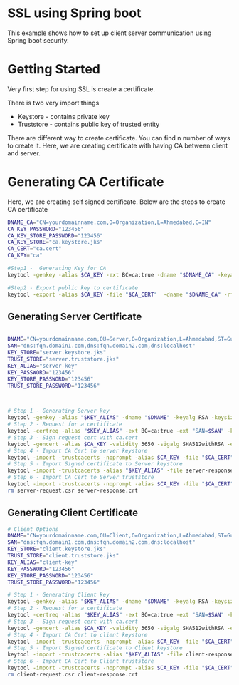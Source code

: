 
# SSL using Spring boot

This example shows how to set up client server communication using Spring boot security.

# Getting Started

   Very first step for using SSL is create a certificate.
   
   There is two very import things 
   * Keystore - contains private key
   * Truststore - contains public key of trusted entity

   There are different way to create certificate. You can find n number of ways to create it.
   Here, we are creating certificate with having CA between client and server.
   
# Generating CA Certificate
   
Here, we are creating self signed certificate.
Below are the steps to create CA certificate
```bash
DNAME_CA="CN=yourdomainname.com,O=Organization,L=Ahmedabad,C=IN"
CA_KEY_PASSWORD="123456"
CA_KEY_STORE_PASSWORD="123456"
CA_KEY_STORE="ca.keystore.jks"
CA_CERT="ca.cert"
CA_KEY="ca"

#Step1 -  Generating Key for CA
keytool -genkey -alias $CA_KEY -ext BC=ca:true -dname "$DNAME_CA" -keyalg RSA -keysize 4096 -sigalg SHA512withRSA -keypass "$CA_KEY_PASSWORD" -validity 3650 -keystore "$CA_KEY_STORE" -storepass "$CA_KEY_STORE_PASSWORD"

#Step2 - Export public key to certificate
keytool -export -alias $CA_KEY -file "$CA_CERT"  -dname "$DNAME_CA" -rfc -keystore "$CA_KEY_STORE" -storepass "$CA_KEY_STORE_PASSWORD"

```
    
## Generating Server Certificate 
```bash

DNAME="CN=yourdomainname.com,OU=Server,O=Organization,L=Ahmedabad,ST=Gujarat,C=IN"
SAN="dns:fqn.domain1.com,dns:fqn.domain2.com,dns:localhost"
KEY_STORE="server.keystore.jks"
TRUST_STORE="server.truststore.jks"
KEY_ALIAS="server-key"
KEY_PASSWORD="123456"
KEY_STORE_PASSWORD="123456"
TRUST_STORE_PASSWORD="123456"



# Step 1 - Generating Server key 
keytool -genkey -alias "$KEY_ALIAS" -dname "$DNAME" -keyalg RSA -keysize 4096 -sigalg SHA512withRSA -keypass "$KEY_PASSWORD" -validity 3650 -keystore "$KEY_STORE" -storepass "$KEY_STORE_PASSWORD"
# Step 2 - Request for a certificate
keytool -certreq -alias "$KEY_ALIAS" -ext BC=ca:true -ext "SAN=$SAN" -keyalg RSA -keysize 4096 -sigalg SHA512withRSA -keypass "$KEY_PASSWORD" -validity 3650 -keystore "$KEY_STORE" -storepass "$KEY_STORE_PASSWORD" -file server-request.csr
# Step 3 - Sign request cert with ca.cert
keytool -gencert -alias $CA_KEY -validity 3650 -sigalg SHA512withRSA -ext "SAN=$SAN" -infile server-request.csr -outfile server-response.crt -rfc -keypass "$CA_KEY_PASSWORD" -keystore "$CA_KEY_STORE" -storepass "$CA_KEY_STORE_PASSWORD"
# Step 4 - Import CA Cert to server keystore
keytool -import -trustcacerts -noprompt -alias $CA_KEY -file "$CA_CERT" -keystore "$KEY_STORE" -storepass "$KEY_STORE_PASSWORD"
# Step 5 - Import Signed certificate to Server keystore
keytool -import -trustcacerts -alias "$KEY_ALIAS" -file server-response.crt -keypass "$KEY_PASSWORD" -keystore "$KEY_STORE" -storepass "$KEY_STORE_PASSWORD"
# Step 6 - Import CA Cert to Server truststore
keytool -import -trustcacerts -noprompt -alias $CA_KEY -file "$CA_CERT" -keystore "$TRUST_STORE" -storepass "$TRUST_STORE_PASSWORD"
rm server-request.csr server-response.crt

```
## Generating Client Certificate
```bash
# Client Options
DNAME="CN=yourdomainname.com,OU=Client,O=Organization,L=Ahmedabad,ST=Gujarat,C=IN"
SAN="dns:fqn.domain1.com,dns:fqn.domain2.com,dns:localhost"
KEY_STORE="client.keystore.jks"
TRUST_STORE="client.truststore.jks"
KEY_ALIAS="client-key"
KEY_PASSWORD="123456"
KEY_STORE_PASSWORD="123456"
TRUST_STORE_PASSWORD="123456"

# Step 1 - Generating Client key 
keytool -genkey -alias "$KEY_ALIAS" -dname "$DNAME" -keyalg RSA -keysize 4096 -sigalg SHA512withRSA -keypass "$KEY_PASSWORD" -validity 3650 -keystore "$KEY_STORE" -storepass "$KEY_STORE_PASSWORD"
# Step 2 - Request for a certificate
keytool -certreq -alias "$KEY_ALIAS" -ext BC=ca:true -ext "SAN=$SAN" -keyalg RSA -keysize 4096 -sigalg SHA512withRSA -keypass "$KEY_PASSWORD" -validity 3650 -keystore "$KEY_STORE" -storepass "$KEY_STORE_PASSWORD" -file client-request.csr
# Step 3 - Sign request cert with ca.cert
keytool -gencert -alias $CA_KEY -validity 3650 -sigalg SHA512withRSA -ext "SAN=$SAN" -infile client-request.csr -outfile client-response.crt -rfc -keypass "$CA_KEY_PASSWORD" -keystore "$CA_KEY_STORE" -storepass "$CA_KEY_STORE_PASSWORD"
# Step 4 - Import CA Cert to client keystore
keytool -import -trustcacerts -noprompt -alias $CA_KEY -file "$CA_CERT" -keystore "$KEY_STORE" -storepass "$KEY_STORE_PASSWORD"
# Step 5 - Import Signed certificate to Client keystore
keytool -import -trustcacerts -alias "$KEY_ALIAS" -file client-response.crt -keypass "$KEY_PASSWORD" -keystore "$KEY_STORE" -storepass "$KEY_STORE_PASSWORD"
# Step 6 - Import CA Cert to Client truststore
keytool -import -trustcacerts -noprompt -alias $CA_KEY -file "$CA_CERT" -keystore "$TRUST_STORE" -storepass "$TRUST_STORE_PASSWORD"
rm client-request.csr client-response.crt

```

